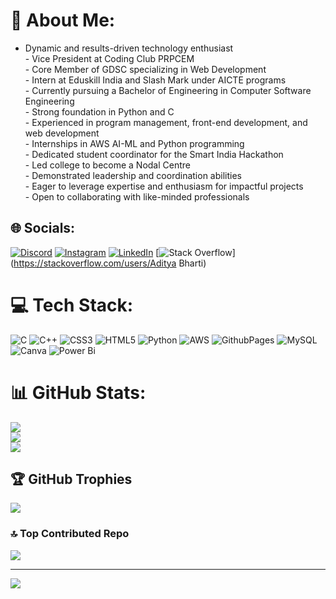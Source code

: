 # 💫 About Me:
- Dynamic and results-driven technology enthusiast<br>- Vice President at Coding Club PRPCEM<br>- Core Member of GDSC specializing in Web Development<br>- Intern at Eduskill India and Slash Mark under AICTE programs<br>- Currently pursuing a Bachelor of Engineering in Computer Software Engineering<br>- Strong foundation in Python and C<br>- Experienced in program management, front-end development, and web development<br>- Internships in AWS AI-ML and Python programming<br>- Dedicated student coordinator for the Smart India Hackathon<br>- Led college to become a Nodal Centre<br>- Demonstrated leadership and coordination abilities<br>- Eager to leverage expertise and enthusiasm for impactful projects<br>- Open to collaborating with like-minded professionals


## 🌐 Socials:
[![Discord](https://img.shields.io/badge/Discord-%237289DA.svg?logo=discord&logoColor=white)](https://discord.gg/adi__7781) [![Instagram](https://img.shields.io/badge/Instagram-%23E4405F.svg?logo=Instagram&logoColor=white)](https://instagram.com/adi__7781) [![LinkedIn](https://img.shields.io/badge/LinkedIn-%230077B5.svg?logo=linkedin&logoColor=white)](https://www.linkedin.com/in/aditya-bharti-578b90231/) [![Stack Overflow](https://img.shields.io/badge/-Stackoverflow-FE7A16?logo=stack-overflow&logoColor=white)](https://stackoverflow.com/users/Aditya Bharti) 

# 💻 Tech Stack:
![C](https://img.shields.io/badge/c-%2300599C.svg?style=for-the-badge&logo=c&logoColor=white) ![C++](https://img.shields.io/badge/c++-%2300599C.svg?style=for-the-badge&logo=c%2B%2B&logoColor=white) ![CSS3](https://img.shields.io/badge/css3-%231572B6.svg?style=for-the-badge&logo=css3&logoColor=white) ![HTML5](https://img.shields.io/badge/html5-%23E34F26.svg?style=for-the-badge&logo=html5&logoColor=white) ![Python](https://img.shields.io/badge/python-3670A0?style=for-the-badge&logo=python&logoColor=ffdd54) ![AWS](https://img.shields.io/badge/AWS-%23FF9900.svg?style=for-the-badge&logo=amazon-aws&logoColor=white) ![GithubPages](https://img.shields.io/badge/github%20pages-121013?style=for-the-badge&logo=github&logoColor=white) ![MySQL](https://img.shields.io/badge/mysql-%2300000f.svg?style=for-the-badge&logo=mysql&logoColor=white) ![Canva](https://img.shields.io/badge/Canva-%2300C4CC.svg?style=for-the-badge&logo=Canva&logoColor=white) ![Power Bi](https://img.shields.io/badge/power_bi-F2C811?style=for-the-badge&logo=powerbi&logoColor=black)
# 📊 GitHub Stats:
![](https://github-readme-stats.vercel.app/api?username=adityabharti83&theme=dark&hide_border=false&include_all_commits=true&count_private=false)<br/>
![](https://github-readme-streak-stats.herokuapp.com/?user=adityabharti83&theme=dark&hide_border=false)<br/>
![](https://github-readme-stats.vercel.app/api/top-langs/?username=adityabharti83&theme=dark&hide_border=false&include_all_commits=true&count_private=false&layout=compact)

## 🏆 GitHub Trophies
![](https://github-profile-trophy.vercel.app/?username=adityabharti83&theme=radical&no-frame=false&no-bg=false&margin-w=4)

### 🔝 Top Contributed Repo
![](https://github-contributor-stats.vercel.app/api?username=adityabharti83&limit=5&theme=dark&combine_all_yearly_contributions=true)

---
[![](https://visitcount.itsvg.in/api?id=adityabharti83&icon=2&color=0)](https://visitcount.itsvg.in)

<!-- Proudly created with GPRM ( https://gprm.itsvg.in ) -->
